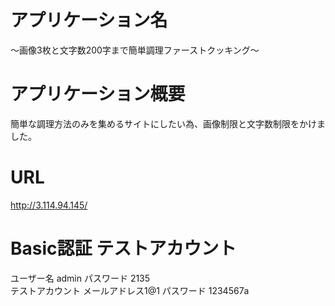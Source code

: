 # アプリケーション名
〜画像3枚と文字数200字まで簡単調理ファーストクッキング〜
# アプリケーション概要
簡単な調理方法のみを集めるサイトにしたい為、画像制限と文字数制限をかけました。
# URL
http://3.114.94.145/
# Basic認証 テストアカウント
ユーザー名  admin パスワード 2135 <br>
テストアカウント メールアドレス1@1 パスワード 1234567a

